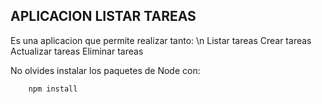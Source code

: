 

## APLICACION LISTAR TAREAS

Es una aplicacion que permite realizar tanto:
   \n Listar tareas
    Crear tareas
    Actualizar tareas
    Eliminar tareas

No olvides instalar los paquetes de Node con:

```
    npm install 
```
